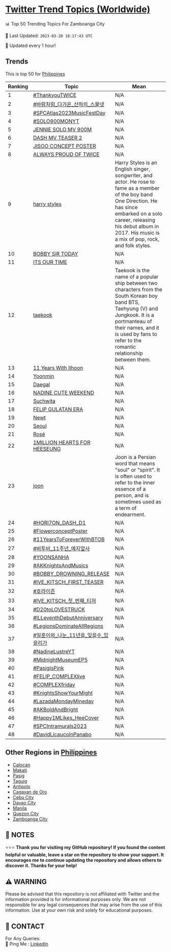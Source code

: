[Twitter Trend Topics (Worldwide)](https://github.com/ErcinDedeoglu/Twitter-Trend-Topics)
==========


📊 Top 50 Trending Topics For Zamboanga City

📆 Last Updated: `2023-03-20 18:17:43 UTC`

🔧 Updated every 1 hour!


## Trends

This is top 50 for [Philippines](</Philippines>)

| Ranking | Topic | Mean |
| ------- | ------------ | ------------ |
| 1 | [#ThankyouTWICE](http://twitter.com/search?q=%23ThankyouTWICE) | N/A |
| 2 | [#바람처럼_다가온_산하의_스물넷](http://twitter.com/search?q=%23%eb%b0%94%eb%9e%8c%ec%b2%98%eb%9f%bc_%eb%8b%a4%ea%b0%80%ec%98%a8_%ec%82%b0%ed%95%98%ec%9d%98_%ec%8a%a4%eb%ac%bc%eb%84%b7) | N/A |
| 3 | [#SPCAtlas2023MusicFestDay](http://twitter.com/search?q=%23SPCAtlas2023MusicFestDay) | N/A |
| 4 | [#SOLO900MONYT](http://twitter.com/search?q=%23SOLO900MONYT) | N/A |
| 5 | [JENNIE SOLO MV 900M](http://twitter.com/search?q=JENNIE+SOLO+MV+900M) | N/A |
| 6 | [DASH MV TEASER 2](http://twitter.com/search?q=DASH+MV+TEASER+2) | N/A |
| 7 | [JISOO CONCEPT POSTER](http://twitter.com/search?q=JISOO+CONCEPT+POSTER) | N/A |
| 8 | [ALWAYS PROUD OF TWICE](http://twitter.com/search?q=ALWAYS+PROUD+OF+TWICE) | N/A |
| 9 | [harry styles](http://twitter.com/search?q=harry+styles) | Harry Styles is an English singer, songwriter, and actor. He rose to fame as a member of the boy band One Direction. He has since embarked on a solo career, releasing his debut album in 2017. His music is a mix of pop, rock, and folk styles. |
| 10 | [BOBBY SiR TODAY](http://twitter.com/search?q=BOBBY+SiR+TODAY) | N/A |
| 11 | [ITS OUR TIME](http://twitter.com/search?q=ITS+OUR+TIME) | N/A |
| 12 | [taekook](http://twitter.com/search?q=taekook) | Taekook is the name of a popular ship between two characters from the South Korean boy band BTS, Taehyung (V) and Jungkook. It is a portmanteau of their names, and it is used by fans to refer to the romantic relationship between them. |
| 13 | [11 Years With Ilhoon](http://twitter.com/search?q=11+Years+With+Ilhoon) | N/A |
| 14 | [Yoonmin](http://twitter.com/search?q=Yoonmin) | N/A |
| 15 | [Daegal](http://twitter.com/search?q=Daegal) | N/A |
| 16 | [NADINE CUTE WEEKEND](http://twitter.com/search?q=NADINE+CUTE+WEEKEND) | N/A |
| 17 | [Suchwita](http://twitter.com/search?q=Suchwita) | N/A |
| 18 | [FELIP GULATAN ERA](http://twitter.com/search?q=FELIP+GULATAN+ERA) | N/A |
| 19 | [Newt](http://twitter.com/search?q=Newt) | N/A |
| 20 | [Seoul](http://twitter.com/search?q=Seoul) | N/A |
| 21 | [Rosé](http://twitter.com/search?q=Ros%c3%a9) | N/A |
| 22 | [1MILLION HEARTS FOR HEESEUNG](http://twitter.com/search?q=1MILLION+HEARTS+FOR+HEESEUNG) | N/A |
| 23 | [joon](http://twitter.com/search?q=joon) | Joon is a Persian word that means "soul" or "spirit". It is often used to refer to the inner essence of a person, and is sometimes used as a term of endearment. |
| 24 | [#HORI7ON_DASH_D1](http://twitter.com/search?q=%23HORI7ON_DASH_D1) | N/A |
| 25 | [#FlowerconceptPoster](http://twitter.com/search?q=%23FlowerconceptPoster) | N/A |
| 26 | [#11YearsToForeverWithBTOB](http://twitter.com/search?q=%2311YearsToForeverWithBTOB) | N/A |
| 27 | [#비투비_11주년_예지앞사](http://twitter.com/search?q=%23%eb%b9%84%ed%88%ac%eb%b9%84_11%ec%a3%bc%eb%85%84_%ec%98%88%ec%a7%80%ec%95%9e%ec%82%ac) | N/A |
| 28 | [#YOONSANHA](http://twitter.com/search?q=%23YOONSANHA) | N/A |
| 29 | [#AKKnightsAndMusics](http://twitter.com/search?q=%23AKKnightsAndMusics) | N/A |
| 30 | [#BOBBY_DROWNING_RELEASE](http://twitter.com/search?q=%23BOBBY_DROWNING_RELEASE) | N/A |
| 31 | [#IVE_KITSCH_FIRST_TEASER](http://twitter.com/search?q=%23IVE_KITSCH_FIRST_TEASER) | N/A |
| 32 | [#호라이즌](http://twitter.com/search?q=%23%ed%98%b8%eb%9d%bc%ec%9d%b4%ec%a6%8c) | N/A |
| 33 | [#IVE_KITSCH_첫_번째_티저](http://twitter.com/search?q=%23IVE_KITSCH_%ec%b2%ab_%eb%b2%88%ec%a7%b8_%ed%8b%b0%ec%a0%80) | N/A |
| 34 | [#D20toLOVESTRUCK](http://twitter.com/search?q=%23D20toLOVESTRUCK) | N/A |
| 35 | [#ILLeventhDebutAnniversary](http://twitter.com/search?q=%23ILLeventhDebutAnniversary) | N/A |
| 36 | [#LegionsDominateAllRegions](http://twitter.com/search?q=%23LegionsDominateAllRegions) | N/A |
| 37 | [#일훈이와_나눈_11년을_잊을수_있을리가](http://twitter.com/search?q=%23%ec%9d%bc%ed%9b%88%ec%9d%b4%ec%99%80_%eb%82%98%eb%88%88_11%eb%85%84%ec%9d%84_%ec%9e%8a%ec%9d%84%ec%88%98_%ec%9e%88%ec%9d%84%eb%a6%ac%ea%b0%80) | N/A |
| 38 | [#NadineLustreYT](http://twitter.com/search?q=%23NadineLustreYT) | N/A |
| 39 | [#MidnightMuseumEP5](http://twitter.com/search?q=%23MidnightMuseumEP5) | N/A |
| 40 | [#PasigIsPink](http://twitter.com/search?q=%23PasigIsPink) | N/A |
| 41 | [#FELIP_COMPLEXlive](http://twitter.com/search?q=%23FELIP_COMPLEXlive) | N/A |
| 42 | [#COMPLEXfriday](http://twitter.com/search?q=%23COMPLEXfriday) | N/A |
| 43 | [#KnightsShowYourMight](http://twitter.com/search?q=%23KnightsShowYourMight) | N/A |
| 44 | [#LazadaMondayMineday](http://twitter.com/search?q=%23LazadaMondayMineday) | N/A |
| 45 | [#AKBoldAndBright](http://twitter.com/search?q=%23AKBoldAndBright) | N/A |
| 46 | [#Happy1MLikes_HeeCover](http://twitter.com/search?q=%23Happy1MLikes_HeeCover) | N/A |
| 47 | [#SPCIntramurals2023](http://twitter.com/search?q=%23SPCIntramurals2023) | N/A |
| 48 | [#DavidLicaucoInPanabo](http://twitter.com/search?q=%23DavidLicaucoInPanabo) | N/A |



## Other Regions in [Philippines](</Philippines>)

* [Calocan](</Philippines/Calocan.md>)
* [Makati](</Philippines/Makati.md>)
* [Pasig](</Philippines/Pasig.md>)
* [Taguig](</Philippines/Taguig.md>)
* [Antipolo](</Philippines/Antipolo.md>)
* [Cagayan de Oro](</Philippines/Cagayan de Oro.md>)
* [Cebu City](</Philippines/Cebu City.md>)
* [Davao City](</Philippines/Davao City.md>)
* [Manila](</Philippines/Manila.md>)
* [Quezon City](</Philippines/Quezon City.md>)
* [Zamboanga City](</Philippines/Zamboanga City.md>)



## 📝 NOTES

⭐⭐⭐ **Thank you for visiting my GitHub repository! If you found the content helpful or valuable, leave a star on the repository to show your support. It encourages me to continue updating the repository and allows others to discover it. Thanks for your help!**


## ⚠️ WARNING

Please be advised that this repository is not affiliated with Twitter and the information provided is for informational purposes only. We are not responsible for any legal consequences that may arise from the use of this information. Use at your own risk and solely for educational purposes.


## 📨 CONTACT

 For Any Queries:  
            🏓 Ping Me : [LinkedIn](https://www.linkedin.com/in/ercindedeoglu/)
